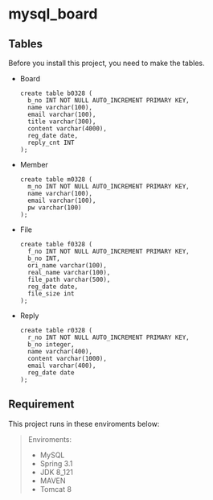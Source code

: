 # mysql_board

## Tables
Before you install this project, you need to make the tables.

- Board

  ```
  create table b0328 (
    b_no INT NOT NULL AUTO_INCREMENT PRIMARY KEY, 
    name varchar(100), 
    email varchar(100), 
    title varchar(300), 
    content varchar(4000),
    reg_date date, 
    reply_cnt INT
  );
  ```

- Member

  ```
  create table m0328 (
    m_no INT NOT NULL AUTO_INCREMENT PRIMARY KEY, 
    name varchar(100), 
    email varchar(100), 
    pw varchar(100)
  );
  ```
  
- File

  ```
  create table f0328 (
    f_no INT NOT NULL AUTO_INCREMENT PRIMARY KEY,
    b_no INT, 
    ori_name varchar(100),
    real_name varchar(100),
    file_path varchar(500),
    reg_date date, 
    file_size int
  );
  ```
  
- Reply

  ```
  create table r0328 (
    r_no INT NOT NULL AUTO_INCREMENT PRIMARY KEY, 
    b_no integer, 
    name varchar(400), 
    content varchar(1000),
    email varchar(400),
    reg_date date
  );
  ```

## Requirement

This project runs in these enviroments below:

> Enviroments:
>
> * MySQL
> * Spring 3.1
> * JDK 8_121
> * MAVEN
> * Tomcat 8
